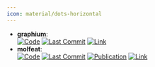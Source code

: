 ```yaml
---
icon: material/dots-horizontal
---
```


- **graphium**:   
		[![Code](https://img.shields.io/github/stars/datamol-io/graphium?style=for-the-badge&logo=github)](https://github.com/datamol-io/graphium) [![Last Commit](https://img.shields.io/github/last-commit/datamol-io/graphium?style=for-the-badge&logo=github)](https://github.com/datamol-io/graphium) [![Link](https://img.shields.io/badge/Link-offline-red?style=for-the-badge&logo=xamarin&logoColor=red)](https://graphium-docs.datamol.io/stable/) 
- **molfeat**:   
		[![Code](https://img.shields.io/github/stars/datamol-io/molfeat?style=for-the-badge&logo=github)](https://github.com/datamol-io/molfeat) [![Last Commit](https://img.shields.io/github/last-commit/datamol-io/molfeat?style=for-the-badge&logo=github)](https://github.com/datamol-io/molfeat) [![Publication](https://img.shields.io/badge/Publication-Citations:N/A-blue?style=for-the-badge&logo=bookstack)](613548667) [![Link](https://img.shields.io/badge/Link-offline-red?style=for-the-badge&logo=xamarin&logoColor=red)](https://molfeat.datamol.io/) 
